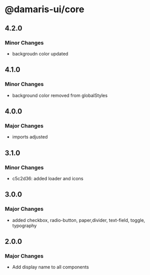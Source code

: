 # @damaris-ui/core

## 4.2.0

### Minor Changes

- backgroudn color updated

## 4.1.0

### Minor Changes

- background color removed from globalStyles

## 4.0.0

### Major Changes

- imports adjusted

## 3.1.0

### Minor Changes

- c5c2d36: added loader and icons

## 3.0.0

### Major Changes

- added checkbox, radio-button, paper,divider, text-field, toggle, typography

## 2.0.0

### Major Changes

- Add display name to all components
